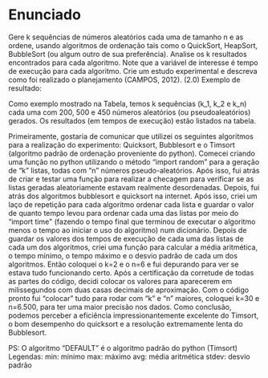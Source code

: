 # Enunciado
Gere k sequências de números aleatórios cada uma de tamanho n e as ordene, usando algoritmos de ordenação tais como o QuickSort, HeapSort, BubbleSort (ou algum outro de sua preferência). Analise os k resultados encontrados para cada algoritmo. Note que a variável de interesse é tempo de execução para cada algoritmo. Crie um estudo experimental e descreva como foi realizado o planejamento (CAMPOS, 2012). (2.0) Exemplo de resultado:

Como exemplo mostrado na Tabela, temos k sequências (k_1, k_2 e k_n) cada uma com 200, 500 e 450 números aleatórios (ou pseudoaleatórios) gerados. Os resultados (em tempos de execução) estão listados na tabela.


Primeiramente, gostaria de comunicar que utilizei os seguintes algoritmos para a realização do experimento: Quicksort, Bubblesort e o Timsort (algoritmo padrão de ordenação proveniente do python). Comecei criando uma função no python utilizando o método “import random” para a geração de “k” listas, todas com “n” números pseudo-aleatórios. Após isso, fui atrás de criar e testar uma função para realizar a checagem para verificar se as listas geradas aleatoriamente estavam realmente desordenadas. Depois, fui atrás dos algoritmos bubblesort e quicksort na internet. Após isso, criei um laço de repetição para cada algoritmo ordenar cada lista e guardar o valor de quanto tempo levou para ordenar cada uma das listas por meio do “import time" (fazendo o tempo final que terminou de executar o algoritmo menos o tempo ao iniciar o uso do algoritmo) num dicionário. Depois de guardar os valores dos tempos de execução de cada uma das listas de cada um dos algoritmos, criei uma função para calcular a média aritmética, o tempo mínimo, o tempo máximo e o desvio padrão de cada um dos algoritmos. Então coloquei o k=2 e o n=6 e fui depurando para ver se estava tudo funcionando certo. Após a certificação da corretude de todas as partes do código, decidi colocar os valores para aparecerem em milissegundos com duas casas decimais de aproximação. Com o código pronto fui “colocar” tudo para rodar com “k” e “n” maiores, coloquei k=30 e n=6.500, para ter uma maior precisão nos dados. Como conclusão, podemos perceber a eficiência impressionantemente excelente do Timsort, o bom desempenho do quicksort e a resolução extremamente lenta do Bubblesort.

PS: O algoritmo “DEFAULT” é o algoritmo padrão do python (Timsort)
Legendas: 
min: mínimo
max: máximo
avg: média aritmética
stdev: desvio padrão
